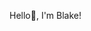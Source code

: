 Hello👋, I'm Blake!

<!---
blakingtheice/blakingtheice is a ✨ special ✨ repository because its `README.md` (this file) appears on your GitHub profile.
You can click the Preview link to take a look at your changes.
--->
